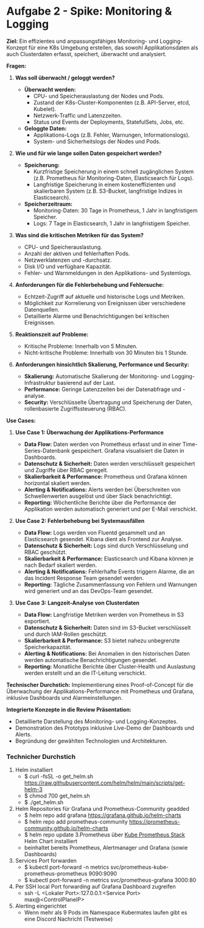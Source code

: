 
# Aufgabe 2 - Spike: Monitoring & Logging

**Ziel:**
Ein effizientes und anpassungsfähiges Monitoring- und Logging-Konzept für eine K8s Umgebung erstellen, das sowohl Applikationsdaten als auch Clusterdaten erfasst, speichert, überwacht und analysiert.

**Fragen:**

1. **Was soll überwacht / geloggt werden?**
   - **Überwacht werden:**
     - CPU- und Speicherauslastung der Nodes und Pods.
     - Zustand der K8s-Cluster-Komponenten (z.B. API-Server, etcd, Kubelet).
     - Netzwerk-Traffic und Latenzzeiten.
     - Status und Events der Deployments, StatefulSets, Jobs, etc.
   - **Geloggte Daten:**
     - Applikations-Logs (z.B. Fehler, Warnungen, Informationslogs).
     - System- und Sicherheitslogs der Nodes und Pods.

2. **Wie und für wie lange sollen Daten gespeichert werden?**
   - **Speicherung:**
     - Kurzfristige Speicherung in einem schnell zugänglichen System (z.B. Prometheus für Monitoring-Daten, Elasticsearch für Logs).
     - Langfristige Speicherung in einem kosteneffizienten und skalierbaren System (z.B. S3-Bucket, langfristige Indizes in Elasticsearch).
   - **Speicherzeitraum:**
     - Monitoring-Daten: 30 Tage in Prometheus, 1 Jahr in langfristigem Speicher.
     - Logs: 7 Tage in Elasticsearch, 1 Jahr in langfristigem Speicher.

3. **Was sind die kritischen Metriken für das System?**
   - CPU- und Speicherauslastung.
   - Anzahl der aktiven und fehlerhaften Pods.
   - Netzwerklatenzen und -durchsatz.
   - Disk I/O und verfügbare Kapazität.
   - Fehler- und Warnmeldungen in den Applikations- und Systemlogs.

4. **Anforderungen für die Fehlerbehebung und Fehlersuche:**
   - Echtzeit-Zugriff auf aktuelle und historische Logs und Metriken.
   - Möglichkeit zur Korrelierung von Ereignissen über verschiedene Datenquellen.
   - Detaillierte Alarme und Benachrichtigungen bei kritischen Ereignissen.

5. **Reaktionszeit auf Probleme:**
   - Kritische Probleme: Innerhalb von 5 Minuten.
   - Nicht-kritische Probleme: Innerhalb von 30 Minuten bis 1 Stunde.

6. **Anforderungen hinsichtlich Skalierung, Performance und Security:**
   - **Skalierung:** Automatische Skalierung der Monitoring- und Logging-Infrastruktur basierend auf der Last.
   - **Performance:** Geringe Latenzzeiten bei der Datenabfrage und -analyse.
   - **Security:** Verschlüsselte Übertragung und Speicherung der Daten, rollenbasierte Zugriffssteuerung (RBAC).

**Use Cases:**

1. **Use Case 1: Überwachung der Applikations-Performance**
   - **Data Flow:** Daten werden von Prometheus erfasst und in einer Time-Series-Datenbank gespeichert. Grafana visualisiert die Daten in Dashboards.
   - **Datenschutz & Sicherheit:** Daten werden verschlüsselt gespeichert und Zugriffe über RBAC geregelt.
   - **Skalierbarkeit & Performance:** Prometheus und Grafana können horizontal skaliert werden.
   - **Alerting & Notifications:** Alerts werden bei Überschreiten von Schwellenwerten ausgelöst und über Slack benachrichtigt.
   - **Reporting:** Wöchentliche Berichte über die Performance der Applikation werden automatisch generiert und per E-Mail verschickt.

2. **Use Case 2: Fehlerbehebung bei Systemausfällen**
   - **Data Flow:** Logs werden von Fluentd gesammelt und an Elasticsearch gesendet. Kibana dient als Frontend zur Analyse.
   - **Datenschutz & Sicherheit:** Logs sind durch Verschlüsselung und RBAC geschützt.
   - **Skalierbarkeit & Performance:** Elasticsearch und Kibana können je nach Bedarf skaliert werden.
   - **Alerting & Notifications:** Fehlerhafte Events triggern Alarme, die an das Incident Response Team gesendet werden.
   - **Reporting:** Tägliche Zusammenfassung von Fehlern und Warnungen wird generiert und an das DevOps-Team gesendet.

3. **Use Case 3: Langzeit-Analyse von Clusterdaten**
   - **Data Flow:** Langfristige Metriken werden von Prometheus in S3 exportiert.
   - **Datenschutz & Sicherheit:** Daten sind im S3-Bucket verschlüsselt und durch IAM-Rollen geschützt.
   - **Skalierbarkeit & Performance:** S3 bietet nahezu unbegrenzte Speicherkapazität.
   - **Alerting & Notifications:** Bei Anomalien in den historischen Daten werden automatische Benachrichtigungen gesendet.
   - **Reporting:** Monatliche Berichte über Cluster-Health und Auslastung werden erstellt und an die IT-Leitung verschickt.

**Technischer Durchstich:**
Implementierung eines Proof-of-Concept für die Überwachung der Applikations-Performance mit Prometheus und Grafana, inklusive Dashboards und Alarmeinstellungen. 

**Integrierte Konzepte in die Review Präsentation:**
- Detaillierte Darstellung des Monitoring- und Logging-Konzeptes.
- Demonstration des Prototyps inklusive Live-Demo der Dashboards und Alerts.
- Begründung der gewählten Technologien und Architekturen.


### Technicher Durchstich
1. Helm installiert
   - $ curl -fsSL -o get_helm.sh https://raw.githubusercontent.com/helm/helm/main/scripts/get-helm-3
   - $ chmod 700 get_helm.sh
   - $ ./get_helm.sh
2. Helm Repositories für Grafana und Prometheus-Community geadded
   - $ helm repo add grafana https://grafana.github.io/helm-charts
   - $ helm repo add prometheus-community https://prometheus-community.github.io/helm-charts
   - $ helm repo update
3.Prometheus über [Kube Prometheus Stack](https://github.com/prometheus-community/helm-charts/tree/main/charts/kube-prometheus-stack) Helm Chart installiert
   - beinhaltet bereits Prometheus, Alertmanager und Grafana (sowie Dashboards)
4. Services Port forwarden
   - $ kubectl port-forward -n metrics svc/prometheus-kube-prometheus-prometheus 9090:9090
   - $ kubectl port-forward -n metrics svc/prometheus-grafana 3000:80
5. Per SSH local Port forwarding auf Grafana Dashboard zugreifen
   - ssh -L \<Lokaler Port\>:127.0.0.1:\<Service Port\> max@\<ControlPlaneIP\>
6. Alerting eingerichtet
   - Wenn mehr als 9 Pods im Namespace Kubermates laufen gibt es eine Discord Nachricht (Testweise)
